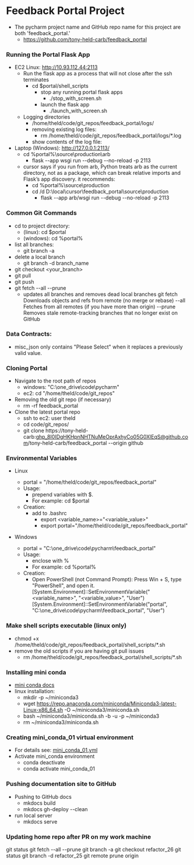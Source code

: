 # Feedback Portal Project

* The pycharm project name and GitHub repo name for this project are both 'feedback_portal.'
  * https://github.com/tony-held-carb/feedback_portal

### Running the Portal Flask App
* EC2 Linux: http://10.93.112.44:2113
  * Run the flask app as a process that will not close after the ssh terminates
    * cd $portal/shell_scripts
      * stop any running portal flask apps
        * ./stop_with_screen.sh
      * launch the flask app
        * ./launch_with_screen.sh
  * Logging directories
    * /home/theld/code/git_repos/feedback_portal/logs/
    * removing existing log files:
      * rm /home/theld/code/git_repos/feedback_portal/logs/*.log
    * show contents of the log file:
* Laptop (Windows): http://127.0.0.1:2113/
    * cd %portal%\source\production\arb
      * flask --app wsgi run --debug --no-reload -p 2113
  * cursor says if you run from arb, Python treats arb as the current directory, not as a package, which can break relative imports and Flask’s app discovery. it recommends:
    * cd %portal%\source\production
    * cd /d D:\local\cursor\feedback_portal\source\production
      * flask --app arb/wsgi run --debug --no-reload -p 2113

### Common Git Commands
  * cd to project directory:
    * (linux): cd $portal
    * (windows): cd %portal%
  * list all branches:
    * git branch -a
  * delete a local branch
    * git branch -d branch_name
  * git checkout <your_branch>
  * git pull
  * git push
  * git fetch --all --prune 
    * updates all branches and removes dead local branches
        git fetch   Downloads objects and refs from remote (no merge or rebase)
        --all       Fetches from all remotes (if you have more than origin)
        --prune     Removes stale remote-tracking branches that no longer exist on GitHub

### Data Contracts:
  * misc_json only contains "Please Select" when it replaces a previously valid value.

### Cloning Portal
* Navigate to the root path of repos
  * windows: "C:\one_drive\code\pycharm\"
  * ec2: cd "/home/theld/code/git_repos"
* Removing the old git repo (if necessary)
  * rm -rf feedback_portal
* Clone the latest portal repo
  * ssh to ec2: user theld
  * cd code/git_repos/
  * git clone https://tony-held-carb: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@github.com/tony-held-carb/feedback_portal  --origin github

### Environmental Variables
* Linux
  * portal = "/home/theld/code/git_repos/feedback_portal"
  * Usage: 
    * prepend variables with $.  
    * For example: cd $portal
  * Creation:
    * add to .bashrc
      * export <variable_name>="<variable_value>"
      * export portal="/home/theld/code/git_repos/feedback_portal"

* Windows
  * portal = "C:\one_drive\code\pycharm\feedback_portal"
  * Usage: 
    * enclose with % 
    * For example: cd %portal%
  * Creation:
    * Open PowerShell (not Command Prompt):
      Press Win + S, type "PowerShell", and open it.
      [System.Environment]::SetEnvironmentVariable("<variable_name>", "<variable_value>", "User")
      [System.Environment]::SetEnvironmentVariable("portal", "C:\one_drive\code\pycharm\feedback_portal", "User")

### Make shell scripts executable (linux only)
  * chmod +x /home/theld/code/git_repos/feedback_portal/shell_scripts/*.sh
  * remove the old scripts if you are having git pull issues
    * rm /home/theld/code/git_repos/feedback_portal/shell_scripts/*.sh

### Installing mini conda
  * [mini conda docs](https://docs.conda.io/projects/conda/en/latest/user-guide/install/linux.html)
  * linux installation:
    * mkdir -p ~/miniconda3
    * wget https://repo.anaconda.com/miniconda/Miniconda3-latest-Linux-x86_64.sh -O ~/miniconda3/miniconda.sh
    * bash ~/miniconda3/miniconda.sh -b -u -p ~/miniconda3
    * rm ~/miniconda3/miniconda.sh

### Creating mini_conda_01 virtual environment
  * For details see: [mini_conda_01.yml](admin/mini_conda_01.yml) 
* Activate mini_conda environment
  * conda deactivate
  * conda activate mini_conda_01

### Pushing documentation site to GitHub
* Pushing to GitHub docs
  * mkdocs build
  * mkdocs gh-deploy --clean
* run local server
  * mkdocs serve

### Updating home repo after PR on my work machine
git status
git fetch --all --prune
git branch -a
git checkout refactor_26
git status
git branch -d refactor_25
git remote prune origin